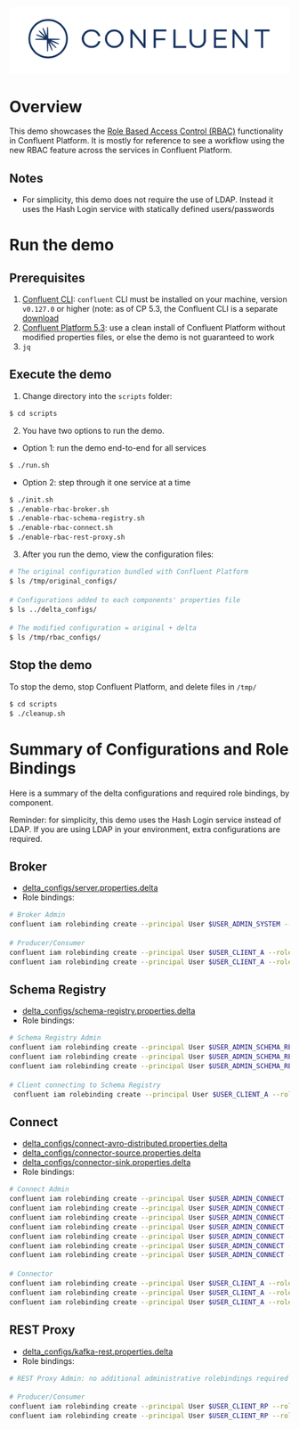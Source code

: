 ![image](../../images/confluent-logo-300-2.png)

# Overview

This demo showcases the [Role Based Access Control (RBAC)](https://docs.confluent.io/current/security/rbac/index.html) functionality in Confluent Platform. It is mostly for reference to see a workflow using the new RBAC feature across the services in Confluent Platform.

## Notes

* For simplicity, this demo does not require the use of LDAP. Instead it uses the Hash Login service with statically defined users/passwords

# Run the demo

## Prerequisites

1. [Confluent CLI](https://docs.confluent.io/current/cli/installing.html): `confluent` CLI must be installed on your machine, version `v0.127.0` or higher (note: as of CP 5.3, the Confluent CLI is a separate [download](https://docs.confluent.io/current/cli/installing.html)
2. [Confluent Platform 5.3](https://www.confluent.io/download/): use a clean install of Confluent Platform without modified properties files, or else the demo is not guaranteed to work
3. `jq`

## Execute the demo

1. Change directory into the `scripts` folder:

```bash
$ cd scripts
```

2. You have two options to run the demo.

* Option 1: run the demo end-to-end for all services

```bash
$ ./run.sh
```

* Option 2: step through it one service at a time

```bash
$ ./init.sh
$ ./enable-rbac-broker.sh
$ ./enable-rbac-schema-registry.sh
$ ./enable-rbac-connect.sh
$ ./enable-rbac-rest-proxy.sh
```

3. After you run the demo, view the configuration files:

```bash
# The original configuration bundled with Confluent Platform
$ ls /tmp/original_configs/

# Configurations added to each components' properties file
$ ls ../delta_configs/

# The modified configuration = original + delta
$ ls /tmp/rbac_configs/
```

## Stop the demo

To stop the demo, stop Confluent Platform, and delete files in `/tmp/`

```bash
$ cd scripts
$ ./cleanup.sh
```

# Summary of Configurations and Role Bindings

Here is a summary of the delta configurations and required role bindings, by component.

Reminder: for simplicity, this demo uses the Hash Login service instead of LDAP.
If you are using LDAP in your environment, extra configurations are required.

## Broker

* [delta_configs/server.properties.delta](delta_configs/server.properties.delta)
* Role bindings:

```bash
# Broker Admin
confluent iam rolebinding create --principal User $USER_ADMIN_SYSTEM --role SystemAdmin --kafka-cluster-id $KAFKA_CLUSTER_ID

# Producer/Consumer
confluent iam rolebinding create --principal User $USER_CLIENT_A --role ResourceOwner --resource Topic $TOPIC1 --kafka-cluster-id $KAFKA_CLUSTER_ID
confluent iam rolebinding create --principal User $USER_CLIENT_A --role DeveloperRead --resource Group console-consumer- --prefix --kafka-cluster-id $KAFKA_CLUSTER_ID
```

## Schema Registry

* [delta_configs/schema-registry.properties.delta](delta_configs/schema-registry.properties.delta)
* Role bindings:

```bash
# Schema Registry Admin
confluent iam rolebinding create --principal User $USER_ADMIN_SCHEMA_REGISTRY --role ResourceOwner --resource Topic _schemas --kafka-cluster-id $KAFKA_CLUSTER_ID
confluent iam rolebinding create --principal User $USER_ADMIN_SCHEMA_REGISTRY --role SecurityAdmin --kafka-cluster-id $KAFKA_CLUSTER_ID --schema-registry-cluster-id $SCHEMA_REGISTRY_CLUSTER_ID
confluent iam rolebinding create --principal User $USER_ADMIN_SCHEMA_REGISTRY --role ResourceOwner --resource Group $SCHEMA_REGISTRY_CLUSTER_ID --kafka-cluster-id $KAFKA_CLUSTER_ID

# Client connecting to Schema Registry
 confluent iam rolebinding create --principal User $USER_CLIENT_A --role ResourceOwner --resource Subject $SUBJECT --kafka-cluster-id $KAFKA_CLUSTER_ID --schema-registry-cluster-id $SCHEMA_REGISTRY_CLUSTER_ID
```

## Connect

* [delta_configs/connect-avro-distributed.properties.delta](delta_configs/connect-avro-distributed.properties.delta)
* [delta_configs/connector-source.properties.delta](delta_configs/connector-source.properties.delta)
* [delta_configs/connector-sink.properties.delta](delta_configs/connector-sink.properties.delta)
* Role bindings:

```bash
# Connect Admin
confluent iam rolebinding create --principal User $USER_ADMIN_CONNECT --role ResourceOwner --resource Topic connect-configs --kafka-cluster-id $KAFKA_CLUSTER_ID
confluent iam rolebinding create --principal User $USER_ADMIN_CONNECT --role ResourceOwner --resource Topic connect-offsets --kafka-cluster-id $KAFKA_CLUSTER_ID
confluent iam rolebinding create --principal User $USER_ADMIN_CONNECT --role ResourceOwner --resource Topic connect-statuses --kafka-cluster-id $KAFKA_CLUSTER_ID
confluent iam rolebinding create --principal User $USER_ADMIN_CONNECT --role ResourceOwner --resource Group connect-cluster --kafka-cluster-id $KAFKA_CLUSTER_ID
confluent iam rolebinding create --principal User $USER_ADMIN_CONNECT --role ResourceOwner --resource Topic _secrets --kafka-cluster-id $KAFKA_CLUSTER_ID
confluent iam rolebinding create --principal User $USER_ADMIN_CONNECT --role ResourceOwner --resource Group secret-registry --kafka-cluster-id $KAFKA_CLUSTER_ID
confluent iam rolebinding create --principal User $USER_ADMIN_CONNECT --role SecurityAdmin --kafka-cluster-id $KAFKA_CLUSTER_ID --connect-cluster-id $CONNECT_CLUSTER_ID

# Connector
confluent iam rolebinding create --principal User $USER_CLIENT_A --role ResourceOwner --resource Connector $CONNECTOR_NAME --kafka-cluster-id $KAFKA_CLUSTER_ID --connect-cluster-id $CONNECT_CLUSTER_ID
confluent iam rolebinding create --principal User $USER_CLIENT_A --role ResourceOwner --resource Topic $TOPIC2_AVRO --kafka-cluster-id $KAFKA_CLUSTER_ID
confluent iam rolebinding create --principal User $USER_CLIENT_A --role ResourceOwner --resource Subject ${TOPIC2_AVRO}-value --kafka-cluster-id $KAFKA_CLUSTER_ID --schema-registry-cluster-id $SCHEMA_REGISTRY_CLUSTER_ID
```


## REST Proxy

* [delta_configs/kafka-rest.properties.delta](delta_configs/kafka-rest.properties.delta)
* Role bindings:

```bash
# REST Proxy Admin: no additional administrative rolebindings required because REST Proxy just does impersonation

# Producer/Consumer
confluent iam rolebinding create --principal User $USER_CLIENT_RP --role ResourceOwner --resource Topic $TOPIC3 --kafka-cluster-id $KAFKA_CLUSTER_ID
confluent iam rolebinding create --principal User $USER_CLIENT_RP --role DeveloperRead --resource Group $CONSUMER_GROUP --kafka-cluster-id $KAFKA_CLUSTER_ID
```
